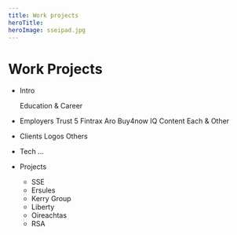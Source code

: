 ```yaml
---
title: Work projects
heroTitle:
heroImage: sseipad.jpg
---
```


# **Work** Projects #

- Intro

  Education & Career


- Employers
  Trust 5
  Fintrax
  Aro
  Buy4now
  IQ Content
  Each & Other

- Clients
  Logos
  Others

- Tech
  ...

- Projects
  - SSE
  - Ersules
  - Kerry Group
  - Liberty
  - Oireachtas
  - RSA
